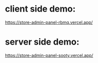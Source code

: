 # client side demo: 
https://store-admin-panel-rbmq.vercel.app/


# server side demo: 
https://store-admin-panel-sooty.vercel.app/
